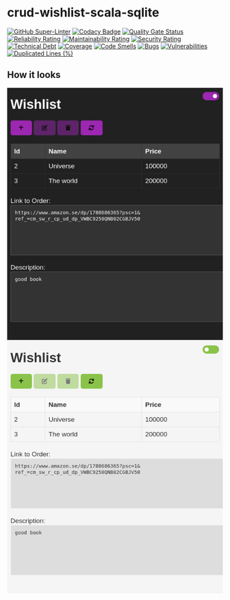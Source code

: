# crud-wishlist-scala-sqlite

[![GitHub Super-Linter](https://github.com/antonovdmitriy/crud-wishlist-scala-sqlite/workflows/Lint%20Code%20Base/badge.svg)](https://github.com/marketplace/actions/super-linter)
[![Codacy Badge](https://app.codacy.com/project/badge/Grade/a5cb49a1a9d4422783ad0a05211f0709)](https://app.codacy.com/gh/antonovdmitriy/crud-wishlist-scala-sqlite/dashboard?utm_source=gh&utm_medium=referral&utm_content=&utm_campaign=Badge_grade)
[![Quality Gate Status](https://sonarcloud.io/api/project_badges/measure?project=antonovdmitriy_crud-wishlist-scala-sqlite&metric=alert_status)](https://sonarcloud.io/summary/new_code?id=antonovdmitriy_crud-wishlist-scala-sqlite)
[![Reliability Rating](https://sonarcloud.io/api/project_badges/measure?project=antonovdmitriy_crud-wishlist-scala-sqlite&metric=reliability_rating)](https://sonarcloud.io/summary/new_code?id=antonovdmitriy_crud-wishlist-scala-sqlite)
[![Maintainability Rating](https://sonarcloud.io/api/project_badges/measure?project=antonovdmitriy_crud-wishlist-scala-sqlite&metric=sqale_rating)](https://sonarcloud.io/summary/new_code?id=antonovdmitriy_crud-wishlist-scala-sqlite)
[![Security Rating](https://sonarcloud.io/api/project_badges/measure?project=antonovdmitriy_crud-wishlist-scala-sqlite&metric=security_rating)](https://sonarcloud.io/summary/new_code?id=antonovdmitriy_crud-wishlist-scala-sqlite)
[![Technical Debt](https://sonarcloud.io/api/project_badges/measure?project=antonovdmitriy_crud-wishlist-scala-sqlite&metric=sqale_index)](https://sonarcloud.io/summary/new_code?id=antonovdmitriy_crud-wishlist-scala-sqlite)
[![Coverage](https://sonarcloud.io/api/project_badges/measure?project=antonovdmitriy_crud-wishlist-scala-sqlite&metric=coverage)](https://sonarcloud.io/summary/new_code?id=antonovdmitriy_crud-wishlist-scala-sqlite)
[![Code Smells](https://sonarcloud.io/api/project_badges/measure?project=antonovdmitriy_crud-wishlist-scala-sqlite&metric=code_smells)](https://sonarcloud.io/summary/new_code?id=antonovdmitriy_crud-wishlist-scala-sqlite)
[![Bugs](https://sonarcloud.io/api/project_badges/measure?project=antonovdmitriy_crud-wishlist-scala-sqlite&metric=bugs)](https://sonarcloud.io/summary/new_code?id=antonovdmitriy_crud-wishlist-scala-sqlite)
[![Vulnerabilities](https://sonarcloud.io/api/project_badges/measure?project=antonovdmitriy_crud-wishlist-scala-sqlite&metric=vulnerabilities)](https://sonarcloud.io/summary/new_code?id=antonovdmitriy_crud-wishlist-scala-sqlite)
[![Duplicated Lines (%)](https://sonarcloud.io/api/project_badges/measure?project=antonovdmitriy_crud-wishlist-scala-sqlite&metric=duplicated_lines_density)](https://sonarcloud.io/summary/new_code?id=antonovdmitriy_crud-wishlist-scala-sqlite)

## How it looks

![dark wish image](images/dark_wish.png)
![light wish image](images/light_wish.png)
